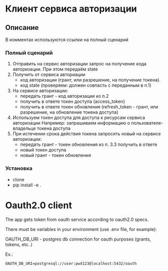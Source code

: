 
# Клиент сервиса авторизации

## Описание

В комментах используются ссылки на полный сценарий

### Полный сценарий

1. Отправить на сервис авторизации запрос на получение кода авторизации. При этом передаём state
2. Получить от сервиса авториации
    - код авторизации (грант, или разрешение, на получение токена).
    - код state (проверяем: должен совпасть с переданным в п.1)
3. На сервисе авторизации:
    - передать грант - код авторизации из п.2
    - получить в ответе токен доступа (access_token)
    - получить в ответе токен обновления (refresh_token - грант, или разрешение, на обновление токена доступа)
4. Используем токен доступа для доступа к ресурсам сервиса авторизации
Например: запрашиваем информацию о пользователе-владельце токена доступа
5. При истечении срока действия токена запросить новый на сервисе авторизации:
    - передать грант - токен обновления из п. 3.3
получить в ответе
    - новый токен доступа
    - новый грант - токен обновления

### Установка

- clone
- pip install -e .

# Oauth2.0 client

The app gets token from oauth service according to oauth2.0 specs.

There must be variables in your environment (use .env file, for example):

OAUTH_DB_URI - postgres db connection for oauth purposes (grants, tokens, etc..)

Ex.:

    OAUTH_DB_URI=postgresql://user:pwd123@localhost:5432/oauth